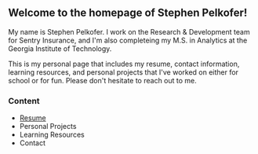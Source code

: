## Welcome to the homepage of Stephen Pelkofer!

My name is Stephen Pelkofer. I work on the Research & Development team for Sentry Insurance, and I'm also completeing my M.S. in Analytics at the Georgia Institute of Technology. 

This is my personal page that includes my resume, contact information, learning resources, and personal projects that I've worked on either for school or for fun. Please don't hesitate to reach out to me.

### Content
- [Resume](https://spelk24.github.io/Resume)
- Personal Projects
- Learning Resources
- Contact
